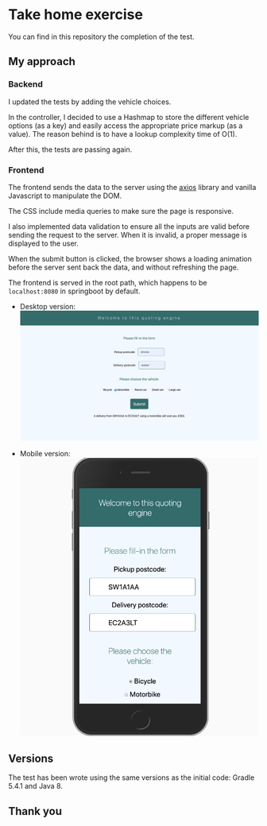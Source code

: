 # Take home exercise

You can find in this repository the completion of the test.

## My approach

### Backend

I updated the tests by adding the vehicle choices.

In the controller, I decided to use a Hashmap to store the different vehicle options (as a key) and easily access the appropriate price markup (as a value). The reason behind is to have a lookup complexity time of O(1).

After this, the tests are passing again.

### Frontend

The frontend sends the data to the server using the [axios](https://github.com/axios/axios) library and vanilla Javascript to manipulate the DOM. 

The CSS include media queries to make sure the page is responsive.

I also implemented data validation to ensure all the inputs are valid before sending the request to the server. When it is invalid, a proper message is displayed to the user.

When the submit button is clicked, the browser shows a loading animation before the server sent back the data, and without refreshing the page.

The frontend is served in the root path, which happens to be `localhost:8080` in springboot by default.

- Desktop version: 
![alt text](docs/app-desktop.png)


- Mobile version: 
![alt text](docs/app-mobile-responsive.png)

## Versions

The test has been wrote using the same versions as the initial code: Gradle 5.4.1 and Java 8.

## Thank you


